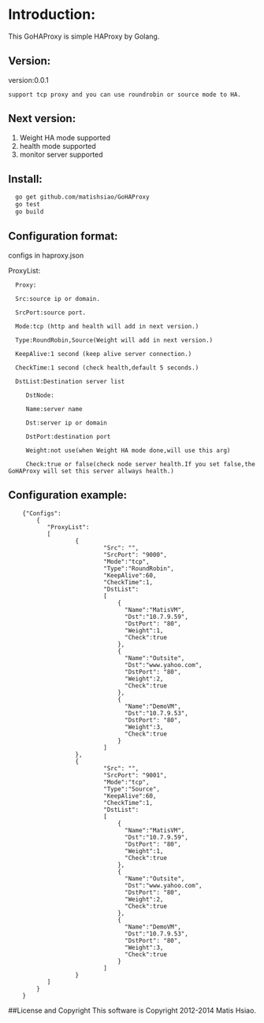 # Introduction:
  This GoHAProxy is simple HAProxy by Golang.
  
## Version:

version:0.0.1

    support tcp proxy and you can use roundrobin or source mode to HA.
  
## Next version:

1. Weight HA mode supported
2. health mode supported
3. monitor server supported

## Install:
```sh
  go get github.com/matishsiao/GoHAProxy
  go test
  go build
```

## Configuration format:

configs in haproxy.json

ProxyList:

      Proxy:

      Src:source ip or domain.

      SrcPort:source port.

      Mode:tcp (http and health will add in next version.)

      Type:RoundRobin,Source(Weight will add in next version.)
   
      KeepAlive:1 second (keep alive server connection.)

      CheckTime:1 second (check health,default 5 seconds.)

      DstList:Destination server list
      
         DstNode:

         Name:server name

         Dst:server ip or domain
 
         DstPort:destination port

         Weight:not use(when Weight HA mode done,will use this arg)

         Check:true or false(check node server health.If you set false,the GoHAProxy will set this server allways health.)

## Configuration example:
		{"Configs": 
		    {       
		       "ProxyList":
		       [
		               {
		                       "Src": "",
		                       "SrcPort": "9000",
		                       "Mode":"tcp",
		                       "Type":"RoundRobin",
		                       "KeepAlive":60,
		                       "CheckTime":1,                       
		                       "DstList": 
		                       [
			                       {
			                       	 "Name":"MatisVM",
			                         "Dst":"10.7.9.59",
			                         "DstPort": "80",
			                         "Weight":1,
			                         "Check":true
			                       },
			                       {
			                         "Name":"Outsite",
			                         "Dst":"www.yahoo.com",
			                         "DstPort": "80",
			                         "Weight":2,
			                         "Check":true
			                       },
			                       {
			                       	 "Name":"DemoVM",
			                         "Dst":"10.7.9.53",
			                         "DstPort": "80",
			                         "Weight":3,
			                         "Check":true
			                       }
		                       ]
		               },
		               {
		                       "Src": "",
		                       "SrcPort": "9001",
		                       "Mode":"tcp",
		                       "Type":"Source",
		                       "KeepAlive":60,
		                       "CheckTime":1,                       
		                       "DstList": 
		                       [
			                       {
			                       	 "Name":"MatisVM",
			                         "Dst":"10.7.9.59",
			                         "DstPort": "80",
			                         "Weight":1,
			                         "Check":true
			                       },
			                       {
			                         "Name":"Outsite",
			                         "Dst":"www.yahoo.com",
			                         "DstPort": "80",
			                         "Weight":2,
			                         "Check":true
			                       },
			                       {
			                       	 "Name":"DemoVM",
			                         "Dst":"10.7.9.53",
			                         "DstPort": "80",
			                         "Weight":3,
			                         "Check":true
			                       }
		                       ]
		               }
		       ]
		    }
		}


##License and Copyright
This software is Copyright 2012-2014 Matis Hsiao.
